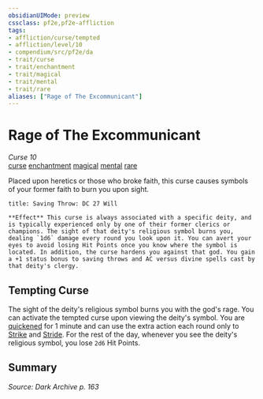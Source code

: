 ```yaml
---
obsidianUIMode: preview
cssclass: pf2e,pf2e-affliction
tags:
- affliction/curse/tempted
- affliction/level/10
- compendium/src/pf2e/da
- trait/curse
- trait/enchantment
- trait/magical
- trait/mental
- trait/rare
aliases: ["Rage of The Excommunicant"]
---
```

# Rage of The Excommunicant
*Curse 10*  
[curse](curse.md "Curse Effect Trait")  [enchantment](enchantment.md "Enchantment School Trait")  [magical](magical.md "Magical Item Trait")  [mental](mental.md "Mental Effect Trait")  [rare](rare.md "Rare Rarity Trait")  

Placed upon heretics or those who broke faith, this curse causes symbols of your former faith to burn you upon sight.

```ad-inline-affliction
title: Saving Throw: DC 27 Will

**Effect** This curse is always associated with a specific deity, and is typically experienced only by one of their former clerics or champions. The sight of that deity's religious symbol burns you, dealing `1d6` damage every round you look upon it. You can avert your eyes to avoid losing Hit Points once you know where the symbol is located. In addition, the curse hardens you against that god. You gain a +1 status bonus to saving throws and AC versus divine spells cast by that deity's clergy.
```

## Tempting Curse

The sight of the deity's religious symbol burns you with the god's rage. You can activate the tempted curse upon viewing the deity's symbol. You are [quickened](conditions.md#Quickened) for 1 minute and can use the extra action each round only to [Strike](strike.md) and [Stride](stride.md). For the rest of the day, whenever you see the deity's religious symbol, you lose `2d6` Hit Points.

## Summary

*Source: Dark Archive p. 163*